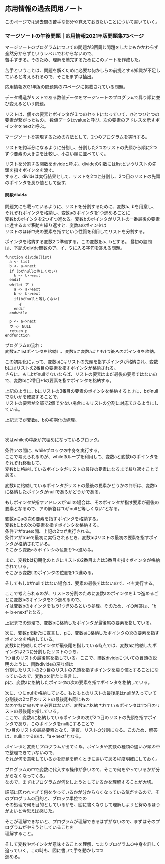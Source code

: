 ## 応用情報の過去問用ノート

このページでは過去問の苦手な部分や覚えておきたいことについて書いていく。

### マージソートの午後問題｜応用情報2021年版問題集73ページ

マージソートのプログラムについての問題が3回同じ問題をしたにもかかわらず全然分からずというレベルでわからないので、  
苦手すぎる。そのため、理解を補完するためにこのノートを作成した。

苦手ということは、問題を解くために必要な何かしらの前提とする知識が不足していると考えられるので、そこをまずは抽出。

応用情報2021年版の問題集の73ページに掲載されている問題。

データ構造がリストである数値データをマージソートのプログラムで昇り順に並び変えるという問題。

リストは、個々の要素とポインタが１つのセットになっていて、ひとつひとつの要素が繋がったもの。 
数値データはvalueと呼び、次の要素のアドレスを示すポインタをnextと呼ぶ。

マージソートを実現するための方法として、2つのプログラムを実行する。

リストを約半分になるように分割し、分割した2つのリストの先頭から順に2つずつ要素の大きさを比較し、小さい順に並べていく。

リストを分割する関数をdivideと呼ぶ。divideの引数にはlistというリストの先頭を指すポインタを渡す。  
すると、divideは実行結果として、リストを2つに分割し、2つ目のリストの先頭のポインタを戻り値として返す。

#### 関数divide

問題文にも載っているように、リストを分割するために、変数a、bを用意し、それぞれポインタを格納し、変数aのポインタを1つ進めるごとに  
変数bのポインタを2つずつ進める。変数bのポインタがリストの一番最後の要素に達するまで移動を繰り返すと、変数aのポインタは  
リストのほぼ中央の要素を指すという性質を利用してリストを分割する。

ポインタを格納する変数2つ準備する。この変数をa、bとする。
最初の設問は、下記のdivide関数のア、イ、ウに入る字句を答える問題。

```
function divide(list)
  a <- list
  b <- a->next
  if (bがnullと等しくない)
    b <- b->next
  endif
  while( ア )
    a <- a->next
    b <- b->next
    if(bがnullと等しくない)
      イ
    endif
  endwhile
  
  p <- a->next
  ウ <- NULL
  retuen p
endfunction
```

プログラムの流れ：  
変数aにlistポインタを格納し、変数bに変数aよりも1つ後ろのポインタを格納。

この初期化によって、変数aにはリストの先頭を指すポインタが格納され、変数bにはリストの2番目の要素を指すポインタが格納される。  
さらに、もしbがnullでないならば、リストの要素はまだ最後の要素ではないので、変数bに2番目+1の要素を指すポインタを格納する。

上記のように、bにリストの3番目の要素のポインタを格納するときに、bがnullでないかを確認することで、  
リストの要素が全部で2個で少ない場合にもリストの分割に対応できるようにしている。

上記までが変数a、bの初期化の処理。

<br />

次はwhileの中身が穴埋めになっているブロック。  

条件アの間に、whileブロックの中身を実行する。  
ここで考えられるのが、whileのループを利用して、変数aと変数bのポインタをそれぞれ移動して、  
変数bに格納しているポインタがリストの最後の要素になるまで繰り返すことである。

変数bに格納しているポインタがリストの最後の要素かどうかの判断は、変数bに格納したポインタがnullであるかどうかである。

もしポインタが指すアドレスがnullの場合は、そのポインタが指す要素が最後の要素となるので、アの解答は"bがnullと等しくない"となる。

変数aにaの次の要素を指すポインタを格納する。  
変数bにbの次の要素を指すポインタを格納する。  
条件アがtrueの間、上記の2つが実行される。  
条件アがtrueで最初に実行されるとき、変数aはリストの最初の要素を指すポインタが格納されている。  
そこから変数aのポインタの位置を1つ進める。  

また、変数bは初期化のときにリストの2番目または3番目を指すポインタが格納されている。  
そこから変数bのポインタの位置を1つ進める。

そしてもしbがnullではない場合は、要素の最後ではないので、イを実行する。

ここで考えられるのが、リストの分割のために変数aのポインタを１つ進めるごとに変数bのポインタを2つ進めるので、  
イは変数bのポインタをもう1つ進めるという処理。そのため、イの解答は、"b <- b->next"となる。

上記までの処理で、変数bに格納したポインタが最後尾の要素を指している。

次に、変数pを新たに宣言し、pに、変数aに格納したポインタの次の要素を指すポインタを格納している。  
変数bに格納したポインタが最後尾を指している時点では、変数aに格納したポインタは2つに分割したリストのうち、  
1つ目のリストの最後尾を指している。ここで、関数divideについての冒頭の説明のように、関数divideの戻り値は  
分割したリストの2つ目のリストの先頭を指すポインタを戻り値とすることになっているので、変数pを新たに宣言し、  
pに、変数aに格納したポインタの次の要素を指すポインタを格納している。

次に、ウにnullを格納している。もともとのリストの最後尾はnullが入っていて分割後の2つ目のリストの最後尾も同じもの  
なので特に何もする必要はないが、変数aに格納されているポインタは1つ目のリストの最後尾を指している。  
ここで、変数aに格納しているポインタの次が2つ目のリストの先頭を指すポインタであり、このポインタをnullにすることで  
1つ目のリストの最終要素となり、実質、リストの分割になる。このため、解答は、nullにするのは、"a->next"となる。

ポインタと変数とプログラムが出てくる。ポインタや変数の種類の違いが頭の中で整理できていないので、  
それが何を意味しているかを問題を解くときに書いてある程度明確にしておく。

プログラムの中で変数に代入する操作が多いので、そこで何をやっているかが分からなくなってくる。  
なので、まずはプログラムが何をしようとしているかを理解することが大切。

細部に囚われすぎて何をやっているかが分からなくなっている気がするので、そのプログラムの目的と、ブロック単位での  
その処理で何を目的としているかを、図に書くなりして理解しようと努めるほうがよいと今思えば感じた。

そこが理解できないと、プログラムが理解できるはずがないので、まずはそのプログラムがやろうとしていることを  
理解すること。

そして変数やポインタが意味することを理解、つまりプログラムの中身を詳しく追っていく。この時も、図に書いて手を動かしつつ  
進める。
